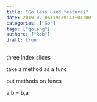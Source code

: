```yaml
---
title: "Go less used features"
date: 2019-02-06T19:39:41+01:00
categories: ["Go"]
tags: ["golang"]
authors: ["Rob"]
draft: true
---
```


three index slices

take a method as a func

put methods on funcs

a,b = b,a


